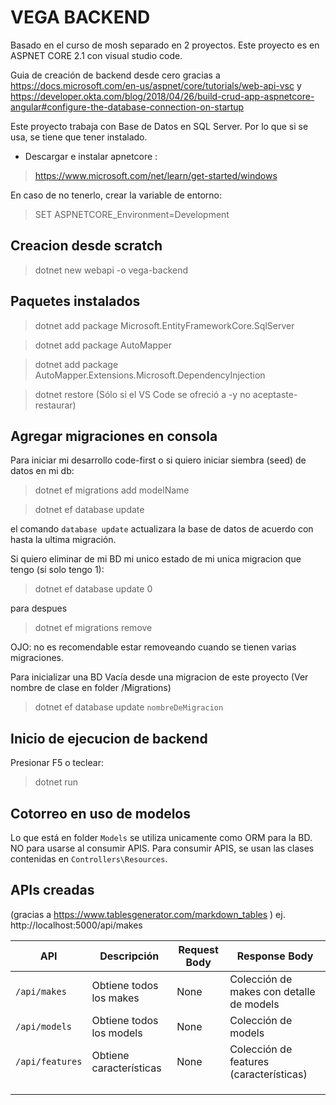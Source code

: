 # VEGA BACKEND

Basado en el curso de mosh separado en 2 proyectos. 
Este proyecto es en ASPNET CORE 2.1 con visual studio code.

Guia de creación de backend desde cero gracias a https://docs.microsoft.com/en-us/aspnet/core/tutorials/web-api-vsc
 y 
https://developer.okta.com/blog/2018/04/26/build-crud-app-aspnetcore-angular#configure-the-database-connection-on-startup

Este proyecto trabaja con Base de Datos en SQL Server. Por lo que si se usa, se tiene que tener instalado.

- Descargar e instalar apnetcore :
> https://www.microsoft.com/net/learn/get-started/windows

En caso de no tenerlo, crear la variable de entorno:
> SET ASPNETCORE_Environment=Development

## Creacion desde scratch

> dotnet new webapi -o vega-backend

## Paquetes instalados

> dotnet add package Microsoft.EntityFrameworkCore.SqlServer

> dotnet add package AutoMapper

> dotnet add package AutoMapper.Extensions.Microsoft.DependencyInjection

> dotnet restore          (Sólo si el VS Code se ofreció a -y no aceptaste- restaurar)


## Agregar migraciones en consola

Para iniciar mi desarrollo code-first o si quiero iniciar siembra (seed) de datos en mi db:

> dotnet ef migrations add modelName

> dotnet ef database update


el comando `database update` actualizara la base de datos de acuerdo con hasta la ultima migración.


Si quiero eliminar de mi BD mi unico estado de mi unica migracion que tengo (si solo tengo 1):

> dotnet ef database update 0

para despues 

> dotnet ef migrations remove

OJO: no es recomendable estar removeando cuando se tienen varias migraciones.


Para inicializar una BD Vacía desde una migracion de este proyecto (Ver nombre de clase en folder /Migrations)

> dotnet ef database update `nombreDeMigracion`

## Inicio de ejecucion de backend

Presionar F5 o teclear:

> dotnet run


## Cotorreo en uso de modelos

Lo que está en folder `Models` se utiliza unicamente como ORM para la BD. NO para usarse al consumir APIS. Para consumir APIS, se usan las clases contenidas en `Controllers\Resources`.  


## APIs creadas

(gracias a https://www.tablesgenerator.com/markdown_tables )
ej. 
http://localhost:5000/api/makes

|      API          | Descripción             | Request Body |             Response Body                  |
|-------------------|-------------------------|--------------|------------------------------------------- |
|  `/api/makes`     | Obtiene todos los makes |     None     | Colección de makes con detalle de models   |
|  `/api/models`    | Obtiene todos los models|     None     | Colección de models                        |
|  `/api/features`  | Obtiene características |     None     | Colección de features (características)    |
|                   |                         |              |                                            |
|                   |                         |              |                                            |
|                   |                         |              |                                            |













